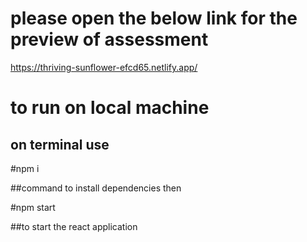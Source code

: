# please open the below link for the preview of assessment


https://thriving-sunflower-efcd65.netlify.app/

# to run on local machine 
## on terminal use 

#npm i 

##command to install dependencies then 

#npm start

##to start the react application
